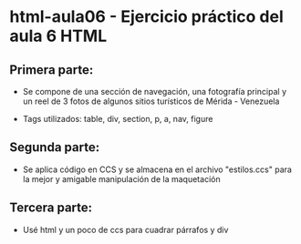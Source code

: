 # html-aula06 - Ejercicio práctico del aula 6 HTML

## Primera parte:

- Se compone de una sección de navegación, una fotografía principal y un reel de 3 fotos de algunos sitios turísticos de Mérida - Venezuela

- Tags utilizados: table, div, section, p, a, nav, figure

## Segunda parte:

- Se aplica código en CCS y se almacena en el archivo "estilos.ccs" para la mejor y amigable manipulación de la maquetación

## Tercera parte:

- Usé html y un poco de ccs para cuadrar párrafos y div
